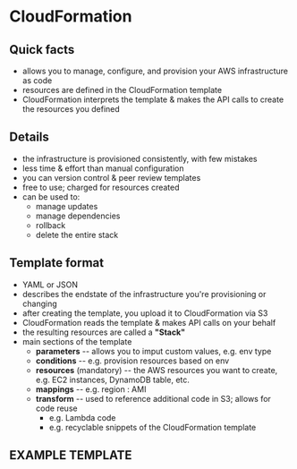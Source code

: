 # CloudFormation

## Quick facts
- allows you to manage, configure, and provision your AWS infrastructure as code
- resources are defined in the CloudFormation template
- CloudFormation interprets the template & makes the API calls to create the resources you defined

## Details
- the infrastructure is provisioned consistently, with few mistakes
- less time & effort than manual configuration
- you can version control & peer review templates
- free to use; charged for resources created
- can be used to:
  * manage updates
  * manage dependencies
  * rollback
  * delete the entire stack

## Template format
- YAML or JSON
- describes the endstate of the infrastructure you're provisioning or changing
- after creating the template, you upload it to CloudFormation via S3
- CloudFormation reads the template & makes API calls on your behalf
- the resulting resources are called a __"Stack"__
- main sections of the template
  * __parameters__ -- allows you to imput custom values, e.g. env type
  * __conditions__ -- e.g. provision resources based on env
  * __resources__ (mandatory) -- the AWS resources you want to create, e.g. EC2 instances, DynamoDB table, etc.
  * __mappings__ -- e.g. region : AMI
  * __transform__ -- used to reference additional code in S3; allows for code reuse
    - e.g. Lambda code
    - e.g. recyclable snippets of the CloudFormation template

## EXAMPLE TEMPLATE